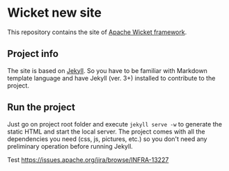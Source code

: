 # Wicket new site

This repository contains the site of [Apache Wicket
framework](http://wicket.apache.org).

## Project info

The site is based on [Jekyll](http://jekyllrb.com/). So you have to be
familiar with Markdown template language and have Jekyll (ver. 3+)
installed to contribute to the project.

## Run the project

Just go on project root folder and execute `jekyll serve -w` to generate
the static HTML and start the local server. The project comes with all
the dependencies you need (css, js, pictures, etc.) so you don't need
any preliminary operation before running Jekyll.


Test https://issues.apache.org/jira/browse/INFRA-13227
